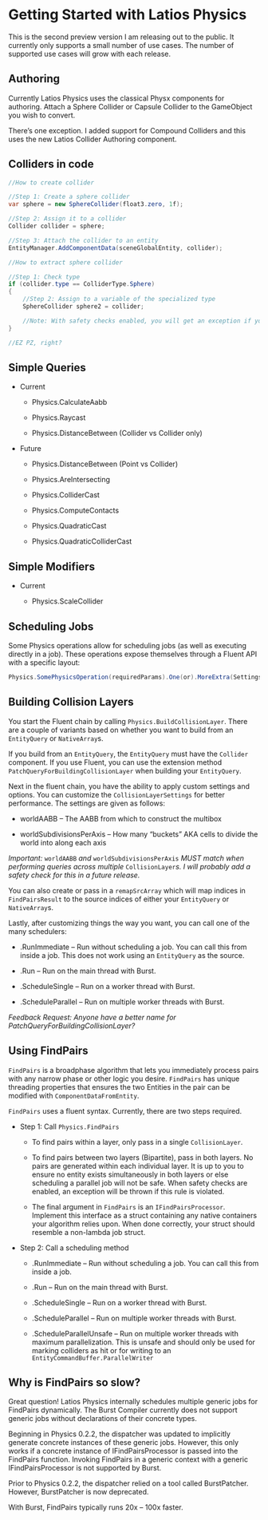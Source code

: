 # Getting Started with Latios Physics

This is the second preview version I am releasing out to the public. It
currently only supports a small number of use cases. The number of supported use
cases will grow with each release.

## Authoring

Currently Latios Physics uses the classical Physx components for authoring.
Attach a Sphere Collider or Capsule Collider to the GameObject you wish to
convert.

There’s one exception. I added support for Compound Colliders and this uses the
new Latios Collider Authoring component.

## Colliders in code

```csharp
//How to create collider

//Step 1: Create a sphere collider
var sphere = new SphereCollider(float3.zero, 1f);

//Step 2: Assign it to a collider
Collider collider = sphere;

//Step 3: Attach the collider to an entity
EntityManager.AddComponentData(sceneGlobalEntity, collider);

//How to extract sphere collider

//Step 1: Check type
if (collider.type == ColliderType.Sphere)
{
    //Step 2: Assign to a variable of the specialized type
    SphereCollider sphere2 = collider;

    //Note: With safety checks enabled, you will get an exception if you cast to the wrong type.
}

//EZ PZ, right?
```

## Simple Queries

-   Current

    -   Physics.CalculateAabb

    -   Physics.Raycast

    -   Physics.DistanceBetween (Collider vs Collider only)

-   Future

    -   Physics.DistanceBetween (Point vs Collider)

    -   Physics.AreIntersecting

    -   Physics.ColliderCast

    -   Physics.ComputeContacts

    -   Physics.QuadraticCast

    -   Physics.QuadraticColliderCast

## Simple Modifiers

-   Current

    -   Physics.ScaleCollider

## Scheduling Jobs

Some Physics operations allow for scheduling jobs (as well as executing directly
in a job). These operations expose themselves through a Fluent API with a
specific layout:

```csharp
Physics.SomePhysicsOperation(requiredParams).One(or).MoreExtra(Settings).Scheduler();
```

## Building Collision Layers

You start the Fluent chain by calling `Physics.BuildCollisionLayer`. There are a
couple of variants based on whether you want to build from an `EntityQuery` or
`NativeArray`s.

If you build from an `EntityQuery`, the `EntityQuery` must have the `Collider`
component. If you use Fluent, you can use the extension method
`PatchQueryForBuildingCollisionLayer` when building your `EntityQuery`.

Next in the fluent chain, you have the ability to apply custom settings and
options. You can customize the `CollisionLayerSettings` for better performance.
The settings are given as follows:

-   worldAABB – The AABB from which to construct the multibox

-   worldSubdivisionsPerAxis – How many “buckets” AKA cells to divide the world
    into along each axis

*Important:* `worldAABB` *and* `worldSubdivisionsPerAxis` *MUST match when
performing queries across multiple* `CollisionLayer`*s. I will probably add a
safety check for this in a future release.*

You can also create or pass in a `remapSrcArray` which will map indices in
`FindPairsResult` to the source indices of either your `EntityQuery` or
`NativeArray`s.

Lastly, after customizing things the way you want, you can call one of the many
schedulers:

-   .RunImmediate – Run without scheduling a job. You can call this from inside
    a job. This does not work using an `EntityQuery` as the source.

-   .Run – Run on the main thread with Burst.

-   .ScheduleSingle – Run on a worker thread with Burst.

-   .ScheduleParallel – Run on multiple worker threads with Burst.

*Feedback Request: Anyone have a better name for
PatchQueryForBuildingCollisionLayer?*

## Using FindPairs

`FindPairs` is a broadphase algorithm that lets you immediately process pairs
with any narrow phase or other logic you desire. `FindPairs` has unique
threading properties that ensures the two Entities in the pair can be modified
with `ComponentDataFromEntity`.

`FindPairs` uses a fluent syntax. Currently, there are two steps required.

-   Step 1: Call `Physics.FindPairs`

    -   To find pairs within a layer, only pass in a single `CollisionLayer`.

    -   To find pairs between two layers (Bipartite), pass in both layers. No
        pairs are generated within each individual layer. It is up to you to
        ensure no entity exists simultaneously in both layers or else scheduling
        a parallel job will not be safe. When safety checks are enabled, an
        exception will be thrown if this rule is violated.

    -   The final argument in `FindPairs` is an `IFindPairsProcessor`. Implement
        this interface as a struct containing any native containers your
        algorithm relies upon. When done correctly, your struct should resemble
        a non-lambda job struct.

-   Step 2: Call a scheduling method

    -   .RunImmediate – Run without scheduling a job. You can call this from
        inside a job.

    -   .Run – Run on the main thread with Burst.

    -   .ScheduleSingle – Run on a worker thread with Burst.

    -   .ScheduleParallel – Run on multiple worker threads with Burst.

    -   .ScheduleParallelUnsafe – Run on multiple worker threads with maximum
        parallelization. This is unsafe and should only be used for marking
        colliders as hit or for writing to an
        `EntityCommandBuffer.ParallelWriter`

## Why is FindPairs so slow?

Great question! Latios Physics internally schedules multiple generic jobs for
FindPairs dynamically. The Burst Compiler currently does not support generic
jobs without declarations of their concrete types.

Beginning in Physics 0.2.2, the dispatcher was updated to implicitly generate
concrete instances of these generic jobs. However, this only works if a concrete
instance of IFindPairsProcessor is passed into the FindPairs function. Invoking
FindPairs in a generic context with a generic IFindPairsProcessor is not
supported by Burst.

Prior to Physics 0.2.2, the dispatcher relied on a tool called BurstPatcher.
However, BurstPatcher is now deprecated.

With Burst, FindPairs typically runs 20x – 100x faster.
